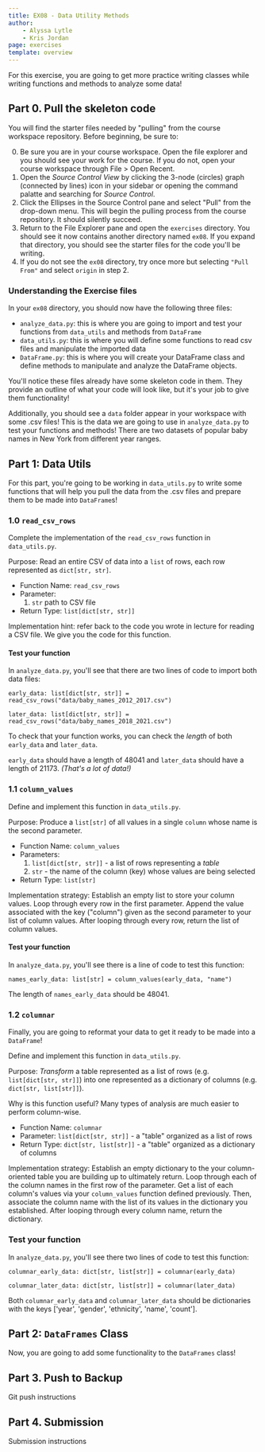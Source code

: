 ```yaml
---
title: EX08 - Data Utility Methods
author:
    - Alyssa Lytle
    - Kris Jordan
page: exercises
template: overview
---
```



For this exercise, you are going to get more practice writing classes while writing functions and methods to analyze some data!


## Part 0. Pull the skeleton code

You will find the starter files needed by "pulling" from the course workspace repository. Before beginning, be sure to:

0. Be sure you are in your course workspace. Open the file explorer and you should see your work for the course. If you do not, open your course workspace through File > Open Recent.
1. Open the _Source Control View_ by clicking the 3-node (circles) graph (connected by lines) icon in your sidebar or opening the command palatte and searching for _Source Control_.
2. Click the Ellipses in the Source Control pane and select "Pull" from the drop-down menu. This will begin the pulling process from the course repository. It should silently succeed.
3. Return to the File Explorer pane and open the `exercises` directory. You should see it now contains another directory named `ex08`. If you expand that directory, you should see the starter files for the code you'll be writing.
4. If you do not see the `ex08` directory, try once more but selecting `"Pull From"` and select `origin` in step 2.

### Understanding the Exercise files

In your `ex08` directory, you should now have the following three files:

- `analyze_data.py`: this is where you are going to import and test your functions from `data_utils` and methods from `DataFrame`
- `data_utils.py`: this is where you will define some functions to read csv files and manipulate the imported data
- `DataFrame.py`: this is where you will create your DataFrame class and define methods to manipulate and analyze the DataFrame objects.

You'll notice these files already have some skeleton code in them. They provide an outline of what your code will look like, but it's your job to give them functionality! 

Additionally, you should see a `data` folder appear in your workspace with some .csv files! This is the data we are going to use in `analyze_data.py` to test your functions and methods! There are two datasets of popular baby names in New York from different year ranges.

## Part 1: Data Utils

For this part, you're going to be working in `data_utils.py` to write some functions that will help you pull the data from the .csv files and prepare them to be made into `DataFrame`s!

### 1.0 `read_csv_rows`

Complete the implementation of the `read_csv_rows` function in `data_utils.py`.

Purpose: Read an entire CSV of data into a `list` of rows, each row represented as `dict[str, str]`.

* Function Name: `read_csv_rows`
* Parameter: 
    1. `str` path to CSV file
* Return Type: `list[dict[str, str]]` 

Implementation hint: refer back to the code you wrote in lecture for reading a CSV file. We give you the code for this function.

#### Test your function

In `analyze_data.py`, you'll see that there are two lines of code to import both data files:

```
early_data: list[dict[str, str]] = read_csv_rows("data/baby_names_2012_2017.csv")
```
```
later_data: list[dict[str, str]] = read_csv_rows("data/baby_names_2018_2021.csv")
```

To check that your function works, you can check the *length* of both `early_data` and `later_data`. 

`early_data` should have a length of 48041 and `later_data` should have a length of 21173. *(That's a lot of data!)*

### 1.1 `column_values`

Define and implement this function in `data_utils.py`.

Purpose: Produce a `list[str]` of all values in a single `column` whose name is the second parameter.

* Function Name: `column_values`
* Parameters: 
    1. `list[dict[str, str]]` - a list of rows representing a _table_
    2. `str` - the name of the column (key) whose values are being selected
* Return Type: `list[str]`

Implementation strategy: Establish an empty list to store your column values. Loop through every row in the first parameter. Append the value associated with the key ("column") given as the second parameter to your list of column values. After looping through every row, return the list of column values.

#### Test your function

In `analyze_data.py`, you'll see there is a line of code to test this function: 

```
names_early_data: list[str] = column_values(early_data, "name")
```

The length of `names_early_data` should be 48041.

### 1.2 `columnar`

Finally, you are going to reformat your data to get it ready to be made into a `DataFrame`!

Define and implement this function in `data_utils.py`.

Purpose: _Transform_ a table represented as a list of rows (e.g. `list[dict[str, str]]`) into one represented as a dictionary of columns (e.g. `dict[str, list[str]]`).

Why is this function useful? Many types of analysis are much easier to perform column-wise.

* Function Name: `columnar`
* Parameter: `list[dict[str, str]]` - a "table" organized as a list of rows
* Return Type: `dict[str, list[str]]` - a "table" organized as a dictionary of columns

Implementation strategy: Establish an empty dictionary to the your column-oriented table you are building up to ultimately return. Loop through each of the column names in the first row of the parameter. Get a list of each column's values via your `column_values` function defined previously. Then, associate the column name with the list of its values in the dictionary you established. After looping through every column name, return the dictionary.

### Test your function

In `analyze_data.py`, you'll see there two lines of code to test this function: 

```
columnar_early_data: dict[str, list[str]] = columnar(early_data)
```

```
columnar_later_data: dict[str, list[str]] = columnar(later_data)
```

Both `columnar_early_data` and `columnar_later_data` should be dictionaries with the keys ['year', 'gender', 'ethnicity', 'name', 'count'].

## Part 2: `DataFrames` Class

Now, you are going to add some functionality to the `DataFrames` class!

<!-- ### 2.0 `__init__`

### 2.1 `__add__`

### 2.2 `head`

### 2.3 `select`

### 2.4 `filter_by_col_value`

### 2.5 `filter_by_rank` -->

## Part 3. Push to Backup

Git push instructions

## Part 4. Submission

Submission instructions
